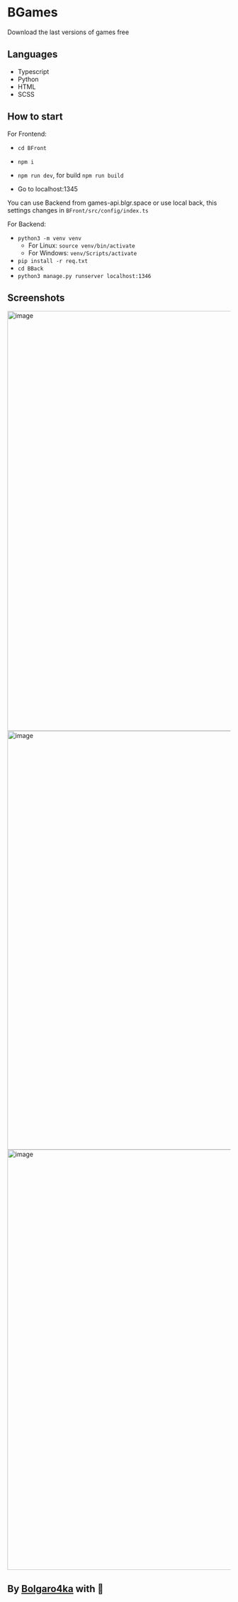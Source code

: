 # BGames
Download the last versions of games free

## Languages
- Typescript
- Python
- HTML
- SCSS

## How to start
For Frontend:
- `cd BFront`
- `npm i`
- `npm run dev`, for build `npm run build`

- Go to localhost:1345

You can use Backend from games-api.blgr.space or use local back, this settings changes in `BFront/src/config/index.ts`

For Backend:
- `python3 -m venv venv`
  - For Linux: `source venv/bin/activate`
  - For Windows: `venv/Scripts/activate`
- `pip install -r req.txt`
- `cd BBack`
- `python3 manage.py runserver localhost:1346`


## Screenshots
<img width="1918" height="945" alt="image" src="https://github.com/user-attachments/assets/e7f8451a-d1d3-449a-b8a0-1942a7f6deaa" />
<img width="1919" height="942" alt="image" src="https://github.com/user-attachments/assets/17051c57-fc82-4e2d-ab58-f18af67fa72f" />
<img width="1919" height="946" alt="image" src="https://github.com/user-attachments/assets/fbaf4d62-597a-4e5a-8b0a-6a56f24cd8be" />

## By [Bolgaro4ka](https://github.com/bolgaro4ka) with 💚
